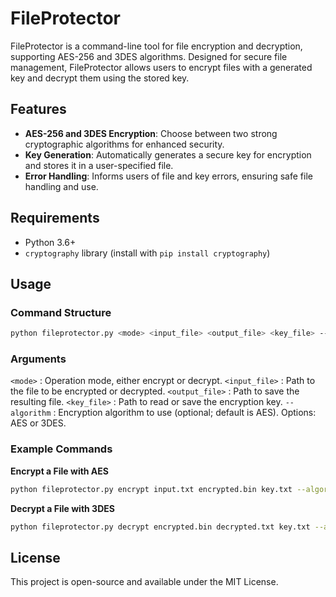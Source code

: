 # FileProtector

FileProtector is a command-line tool for file encryption and decryption, supporting AES-256 and 3DES algorithms. Designed for secure file management, FileProtector allows users to encrypt files with a generated key and decrypt them using the stored key.

## Features

- **AES-256 and 3DES Encryption**: Choose between two strong cryptographic algorithms for enhanced security.
- **Key Generation**: Automatically generates a secure key for encryption and stores it in a user-specified file.
- **Error Handling**: Informs users of file and key errors, ensuring safe file handling and use.

## Requirements

- Python 3.6+
- `cryptography` library (install with `pip install cryptography`)

## Usage

### Command Structure

```bash
python fileprotector.py <mode> <input_file> <output_file> <key_file> --algorithm <AES/3DES>
```

### Arguments

`<mode>` : Operation mode, either encrypt or decrypt.
`<input_file>` : Path to the file to be encrypted or decrypted.
`<output_file>` : Path to save the resulting file.
`<key_file>` : Path to read or save the encryption key.
`--algorithm` : Encryption algorithm to use (optional; default is AES). Options: AES or 3DES.

### Example Commands

**Encrypt a File with AES**

```bash
python fileprotector.py encrypt input.txt encrypted.bin key.txt --algorithm AES
```

**Decrypt a File with 3DES**

```bash
python fileprotector.py decrypt encrypted.bin decrypted.txt key.txt --algorithm 3DES
```

## License
This project is open-source and available under the MIT License.
